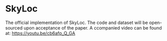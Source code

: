 # SkyLoc

The official implementation of SkyLoc.
The code and dataset will be open-sourced upon acceptance of the paper.
A ccompanied video can be found at: https://youtu.be/cb6afp_Q_GA
